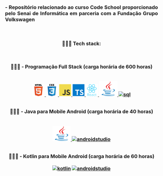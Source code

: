 <h3 align= "justify">
							- Repositório relacionado ao curso Code School proporcionado pelo Senai de Informática em parceria com a Fundação Grupo Volkswagen  </br></br>
</p>

# 

<h3 align="center">
👩🏻‍💻 Tech stack: </br></br></br>

👩🏻‍💻 - Programação Full Stack (carga horária de 600 horas)</br></br>

<div align="center"> 
    <a href="https://www.w3.org/html/" target="_blank" rel="noreferrer">
      <img src="https://raw.githubusercontent.com/devicons/devicon/master/icons/html5/html5-original-wordmark.svg" alt="html5" width="40" height="40"/> </a>
  <a href="https://www.w3schools.com/css/" target="_blank" rel="noreferrer"> 
      <img src="https://raw.githubusercontent.com/devicons/devicon/master/icons/css3/css3-original-wordmark.svg" alt="css3" width="40" height="40"/> </a> 
  <a href="https://developer.mozilla.org/en-US/docs/Web/JavaScript" target="_blank" rel="noreferrer"> 
    <img src="https://raw.githubusercontent.com/devicons/devicon/master/icons/javascript/javascript-original.svg" alt="javascript" width="40" height="40"/> </a>
  <a href="https://www.typescriptlang.org/" target="_blank" rel="noreferrer">
       <img src="https://raw.githubusercontent.com/devicons/devicon/master/icons/typescript/typescript-plain.svg" alt="typescript" width="40" height="40"/>
  <a href="https://reactjs.org/" target="_blank" rel="noreferrer">
      <img src="https://raw.githubusercontent.com/devicons/devicon/master/icons/react/react-original-wordmark.svg" alt="react" width="40" height="40"/> </a>
  <a href="https://www.java.com" target="_blank" rel="noreferrer"> 
   <img src="https://raw.githubusercontent.com/devicons/devicon/master/icons/java/java-original.svg" alt="java" width="60" height="50"/> </a>
    <a href="" target="_blank" rel="noreferrer"> 
   <img src="https://www.svgrepo.com/show/331760/sql-database-generic.svg" alt="sql" width="60" height="50"/></a> </br></br>

👩🏻‍💻 - Java para Mobile Android (carga horária de 40 horas)</br></br>
<div align="center"> 
 <a href="https://www.java.com" target="_blank" rel="noreferrer"> 
   <img src="https://raw.githubusercontent.com/devicons/devicon/master/icons/java/java-original.svg" alt="java" width="60" height="50"/> </a>
  <a href="https://developer.android.com/?hl=pt-br" target="_blank" rel="noreferrer">
    <img src="https://cdn.jsdelivr.net/gh/devicons/devicon/icons/androidstudio/androidstudio-original.svg" alt="androidstudio" width="50" height="50" /></a></br></br>

👩🏻‍💻 - Kotlin para Mobile Android (carga horária de 60 horas)</br></br>
<a href="https://kotlinlang.org" target="_blank" rel="noreferrer"> 
  <img src="https://www.vectorlogo.zone/logos/kotlinlang/kotlinlang-icon.svg" alt="kotlin" width="40" height="40"/></a>
<a href="https://developer.android.com/?hl=pt-br" target="_blank" rel="noreferrer">
  <img src="https://cdn.jsdelivr.net/gh/devicons/devicon/icons/androidstudio/androidstudio-original.svg" alt="androidstudio" width="50" height="50"/></a>
